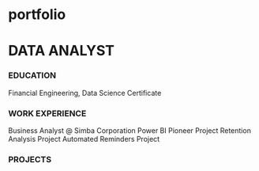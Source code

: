 # portfolio

# DATA ANALYST

### EDUCATION
Financial Engineering, Data Science Certificate

### WORK EXPERIENCE
Business Analyst @ Simba Corporation
Power BI Pioneer Project
Retention Analysis Project
Automated Reminders Project

### PROJECTS
